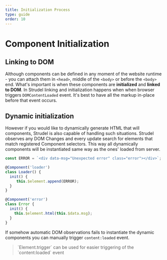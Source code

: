 ```yaml
---
title: Initialization Process
type: guide
order: 10
---
```


# Component Initialization

## Linking to DOM

Although components can be defined in any moment of the website runtime - you can attach them in `<head>`, middle of the `<body>` or before the `<body>` end. What's important is when these components are **initialized** and **linked to DOM**. In Strudel linking and initialization happens when when browser triggers `DOMContentLoaded` event. It's best to have all the markup in-place before that event occurs.

## Dynamic initialization

However if you would like to dynamically generate HTML that will components, Strudel is also capable of handling such situations. Strudel observes any DOM Changes and every update search for elements that match registered Component selectors. This way all dynamically components will be instantiated same way as the ones' loaded from server.

```js
const ERROR = `<div data-msg="Unexpected error" class="error"></div>`;

@Component('loader')
class Loader() {
  init() {
     this.$element.append(ERROR);
  }	
}

@Component('error')
class Error {
  init() {
    this.$element.html(this.$data.msg);
  }
}
```

If somehow automatic DOM observations fails to instantiate the dynamic components you can manually trigger `content:loaded` event.


<blockquote class="alert">`Element.trigger` can be used for easier triggering of the `content:loaded` event </blockquote>
